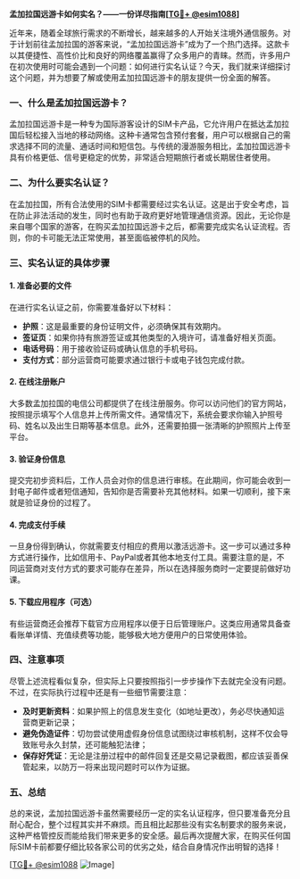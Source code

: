 **孟加拉国远游卡如何实名？——一份详尽指南[[TG💪+ @esim1088](https://t.me/s/esim1088)]**

近年来，随着全球旅行需求的不断增长，越来越多的人开始关注境外通信服务。对于计划前往孟加拉国的游客来说，“孟加拉国远游卡”成为了一个热门选择。这款卡以其便捷性、高性价比和良好的网络覆盖赢得了众多用户的青睐。然而，许多用户在初次使用时可能会遇到一个问题：如何进行实名认证？今天，我们就来详细探讨这个问题，并为想要了解或使用孟加拉国远游卡的朋友提供一份全面的解答。

### 一、什么是孟加拉国远游卡？

孟加拉国远游卡是一种专为国际游客设计的SIM卡产品，它允许用户在抵达孟加拉国后轻松接入当地的移动网络。这种卡通常包含预付套餐，用户可以根据自己的需求选择不同的流量、通话时间和短信包。与传统的漫游服务相比，孟加拉国远游卡具有价格更低、信号更稳定的优势，非常适合短期旅行者或长期居住者使用。

### 二、为什么要实名认证？

在孟加拉国，所有合法使用的SIM卡都需要经过实名认证。这是出于安全考虑，旨在防止非法活动的发生，同时也有助于政府更好地管理通信资源。因此，无论你是来自哪个国家的游客，在购买孟加拉国远游卡之后，都需要完成实名认证流程。否则，你的卡可能无法正常使用，甚至面临被停机的风险。

### 三、实名认证的具体步骤

#### 1. 准备必要的文件

在进行实名认证之前，你需要准备好以下材料：

- **护照**：这是最重要的身份证明文件，必须确保其有效期内。
- **签证页**：如果你持有旅游签证或其他类型的入境许可，请准备好相关页面。
- **电话号码**：用于接收验证码或确认信息的手机号码。
- **支付方式**：部分运营商可能要求通过银行卡或电子钱包完成付款。

#### 2. 在线注册账户

大多数孟加拉国的电信公司都提供了在线注册服务。你可以访问他们的官方网站，按照提示填写个人信息并上传所需文件。通常情况下，系统会要求你输入护照号码、姓名以及出生日期等基本信息。此外，还需要拍摄一张清晰的护照照片上传至平台。

#### 3. 验证身份信息

提交完初步资料后，工作人员会对你的信息进行审核。在此期间，你可能会收到一封电子邮件或者短信通知，告知你是否需要补充其他材料。如果一切顺利，接下来就是验证身份的过程了。

#### 4. 完成支付手续

一旦身份得到确认，你就需要支付相应的费用以激活远游卡。这一步可以通过多种方式进行操作，比如信用卡、PayPal或者其他本地支付工具。需要注意的是，不同运营商对支付方式的要求可能存在差异，所以在选择服务商时一定要提前做好功课。

#### 5. 下载应用程序（可选）

有些运营商还会推荐下载官方应用程序以便于日后管理账户。这类应用通常具备查看账单详情、充值续费等功能，能够极大地方便用户的日常使用体验。

### 四、注意事项

尽管上述流程看似复杂，但实际上只要按照指引一步步操作下去就完全没有问题。不过，在实际执行过程中还是有一些细节需要注意：

- **及时更新资料**：如果护照上的信息发生变化（如地址更改），务必尽快通知运营商更新记录；
- **避免伪造证件**：切勿尝试使用虚假身份信息试图绕过审核机制，这样不仅会导致账号永久封禁，还可能触犯法律；
- **保存好凭证**：无论是注册过程中的邮件回复还是交易记录截图，都应该妥善保管起来，以防万一将来出现问题时可以作为证据。

### 五、总结

总的来说，孟加拉国远游卡虽然需要经历一定的实名认证程序，但只要准备充分且耐心配合，整个过程其实并不麻烦。而且相比起那些没有实名制要求的服务来说，这种严格管控反而能给我们带来更多的安全感。最后再次提醒大家，在购买任何国际SIM卡前都要仔细比较各家公司的优劣之处，结合自身情况作出明智的选择！

[[TG💪+ @esim1088](https://t.me/s/esim1088) ![Image](https://i.postimg.cc/4NQfJmqS/Snipaste-2025-05-13-00-14-12.png)]